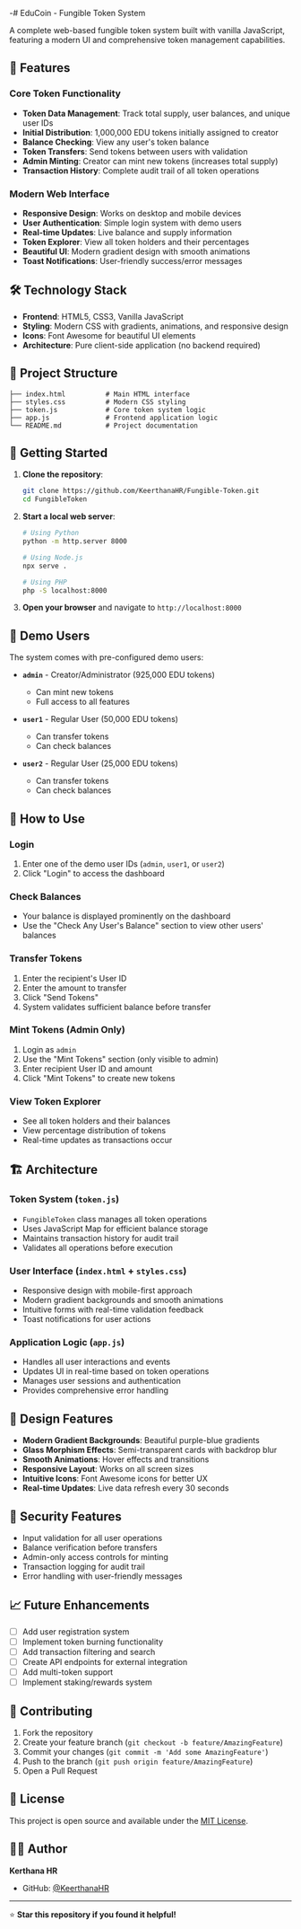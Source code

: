 -# EduCoin - Fungible Token System

A complete web-based fungible token system built with vanilla JavaScript, featuring a modern UI and comprehensive token management capabilities.

## 🚀 Features

### Core Token Functionality
- **Token Data Management**: Track total supply, user balances, and unique user IDs
- **Initial Distribution**: 1,000,000 EDU tokens initially assigned to creator
- **Balance Checking**: View any user's token balance
- **Token Transfers**: Send tokens between users with validation
- **Admin Minting**: Creator can mint new tokens (increases total supply)
- **Transaction History**: Complete audit trail of all token operations

### Modern Web Interface
- **Responsive Design**: Works on desktop and mobile devices
- **User Authentication**: Simple login system with demo users
- **Real-time Updates**: Live balance and supply information
- **Token Explorer**: View all token holders and their percentages
- **Beautiful UI**: Modern gradient design with smooth animations
- **Toast Notifications**: User-friendly success/error messages

## 🛠️ Technology Stack

- **Frontend**: HTML5, CSS3, Vanilla JavaScript
- **Styling**: Modern CSS with gradients, animations, and responsive design
- **Icons**: Font Awesome for beautiful UI elements
- **Architecture**: Pure client-side application (no backend required)

## 📁 Project Structure

```
├── index.html          # Main HTML interface
├── styles.css          # Modern CSS styling
├── token.js            # Core token system logic
├── app.js              # Frontend application logic
└── README.md           # Project documentation
```

## 🎯 Getting Started

1. **Clone the repository**:
   ```bash
   git clone https://github.com/KeerthanaHR/Fungible-Token.git
   cd FungibleToken
   ```

2. **Start a local web server**:
   ```bash
   # Using Python
   python -m http.server 8000
   
   # Using Node.js
   npx serve .
   
   # Using PHP
   php -S localhost:8000
   ```

3. **Open your browser** and navigate to `http://localhost:8000`

## 👥 Demo Users

The system comes with pre-configured demo users:

- **`admin`** - Creator/Administrator (925,000 EDU tokens)
  - Can mint new tokens
  - Full access to all features
  
- **`user1`** - Regular User (50,000 EDU tokens)
  - Can transfer tokens
  - Can check balances
  
- **`user2`** - Regular User (25,000 EDU tokens)
  - Can transfer tokens
  - Can check balances

## 🔧 How to Use

### Login
1. Enter one of the demo user IDs (`admin`, `user1`, or `user2`)
2. Click "Login" to access the dashboard

### Check Balances
- Your balance is displayed prominently on the dashboard
- Use the "Check Any User's Balance" section to view other users' balances

### Transfer Tokens
1. Enter the recipient's User ID
2. Enter the amount to transfer
3. Click "Send Tokens"
4. System validates sufficient balance before transfer

### Mint Tokens (Admin Only)
1. Login as `admin`
2. Use the "Mint Tokens" section (only visible to admin)
3. Enter recipient User ID and amount
4. Click "Mint Tokens" to create new tokens

### View Token Explorer
- See all token holders and their balances
- View percentage distribution of tokens
- Real-time updates as transactions occur

## 🏗️ Architecture

### Token System (`token.js`)
- `FungibleToken` class manages all token operations
- Uses JavaScript Map for efficient balance storage
- Maintains transaction history for audit trail
- Validates all operations before execution

### User Interface (`index.html` + `styles.css`)
- Responsive design with mobile-first approach
- Modern gradient backgrounds and smooth animations
- Intuitive forms with real-time validation feedback
- Toast notifications for user actions

### Application Logic (`app.js`)
- Handles all user interactions and events
- Updates UI in real-time based on token operations
- Manages user sessions and authentication
- Provides comprehensive error handling

## 🎨 Design Features

- **Modern Gradient Backgrounds**: Beautiful purple-blue gradients
- **Glass Morphism Effects**: Semi-transparent cards with backdrop blur
- **Smooth Animations**: Hover effects and transitions
- **Responsive Layout**: Works on all screen sizes
- **Intuitive Icons**: Font Awesome icons for better UX
- **Real-time Updates**: Live data refresh every 30 seconds

## 🔐 Security Features

- Input validation for all user operations
- Balance verification before transfers
- Admin-only access controls for minting
- Transaction logging for audit trail
- Error handling with user-friendly messages

## 📈 Future Enhancements

- [ ] Add user registration system
- [ ] Implement token burning functionality
- [ ] Add transaction filtering and search
- [ ] Create API endpoints for external integration
- [ ] Add multi-token support
- [ ] Implement staking/rewards system

## 🤝 Contributing

1. Fork the repository
2. Create your feature branch (`git checkout -b feature/AmazingFeature`)
3. Commit your changes (`git commit -m 'Add some AmazingFeature'`)
4. Push to the branch (`git push origin feature/AmazingFeature`)
5. Open a Pull Request

## 📄 License

This project is open source and available under the [MIT License](LICENSE).

## 👨‍💻 Author

**Kerthana HR**
- GitHub: [@KeerthanaHR](https://github.com/KeerthanaHR)

---

⭐ **Star this repository if you found it helpful!**
